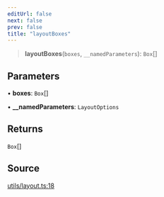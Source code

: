 ```yaml
---
editUrl: false
next: false
prev: false
title: "layoutBoxes"
---
```


> **layoutBoxes**(`boxes`, `__namedParameters`): `Box`[]

## Parameters

• **boxes**: `Box`[]

• **\_\_namedParameters**: `LayoutOptions`

## Returns

`Box`[]

## Source

[utils/layout.ts:18](https://github.com/nodenogg-in/alpha-p2p/blob/48d1c8b099632a7e2c2080f89bcf15f0aeed6eaf/packages/infinitykit/src/utils/layout.ts#L18)
